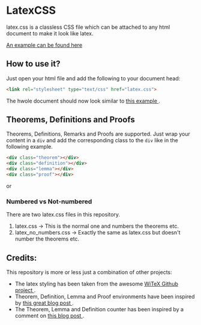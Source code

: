 # LatexCSS

latex.css is a classless CSS file which can be attached to any html document to make it look like latex.

[ An example can be found here ](https://davidrzs.github.io/latexcss/example.html)


## How to use it?
Just open your html file and add the following to your document head:
```html
<link rel="stylesheet" type="text/css" href="latex.css">
```
The hwole document should now look similar to [ this example ](https://davidrzs.github.io/latexcss/example.html) .


## Theorems, Definitions and Proofs
Theorems, Definitions, Remarks and Proofs are supported. Just wrap your content in a `div` and add the corresponding class to the `div` like in the following example. 

```html
<div class="theorem"></div>
<div class="definition"></div>
<div class="lemma"></div>
<div class="proof"></div>
```
or 

### Numbered vs Not-numbered
There are two latex.css files in this repository. 
 1. latex.css -> This is the normal one and numbers the theorems etc.
 2. latex_no_numbers.css -> Exactly the same as latex.css but doesn't number the theorems etc.

## Credits:
This repository is more or less just a combination of other projects:
- The latex styling has been taken from the awesome  [  WiTeX Github project ](https://github.com/AndrewBelt/WiTeX).
- Theorem, Definition, Lemma and Proof environments have been inspired by [  this great blog post ](http://drz.ac/2013/01/17/latex-theorem-like-environments-for-the-web/). 
- The Theorem, Lemma and Definition counter has been inspired by a comment on [  this blog post ](http://drz.ac/2013/01/17/latex-theorem-like-environments-for-the-web/). 
